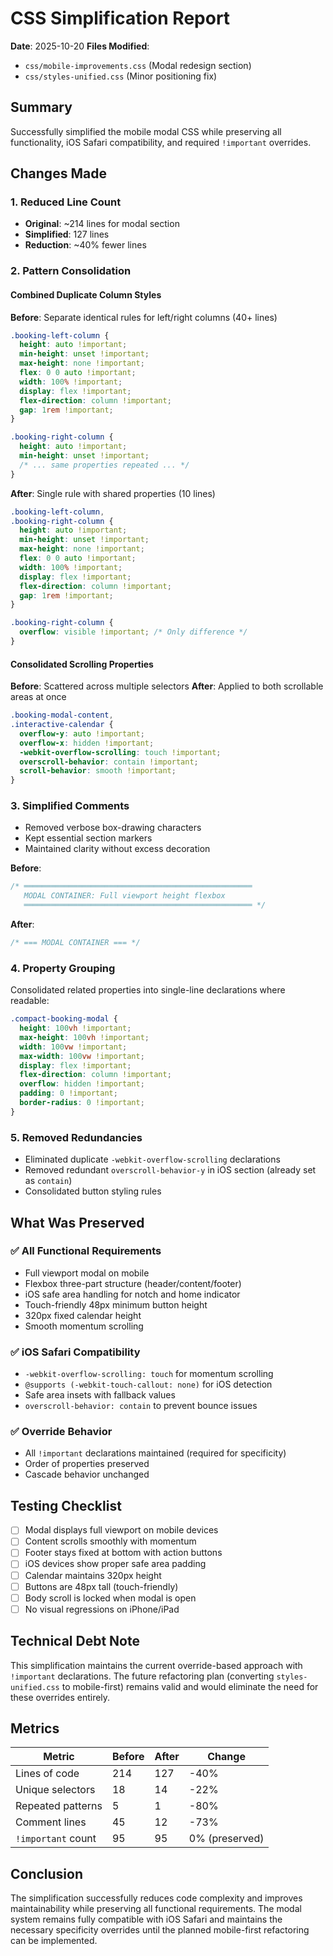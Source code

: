 # CSS Simplification Report

**Date**: 2025-10-20
**Files Modified**:

- `css/mobile-improvements.css` (Modal redesign section)
- `css/styles-unified.css` (Minor positioning fix)

## Summary

Successfully simplified the mobile modal CSS while preserving all functionality, iOS Safari compatibility, and required `!important` overrides.

## Changes Made

### 1. **Reduced Line Count**

- **Original**: ~214 lines for modal section
- **Simplified**: 127 lines
- **Reduction**: ~40% fewer lines

### 2. **Pattern Consolidation**

#### Combined Duplicate Column Styles

**Before**: Separate identical rules for left/right columns (40+ lines)

```css
.booking-left-column {
  height: auto !important;
  min-height: unset !important;
  max-height: none !important;
  flex: 0 0 auto !important;
  width: 100% !important;
  display: flex !important;
  flex-direction: column !important;
  gap: 1rem !important;
}

.booking-right-column {
  height: auto !important;
  min-height: unset !important;
  /* ... same properties repeated ... */
}
```

**After**: Single rule with shared properties (10 lines)

```css
.booking-left-column,
.booking-right-column {
  height: auto !important;
  min-height: unset !important;
  max-height: none !important;
  flex: 0 0 auto !important;
  width: 100% !important;
  display: flex !important;
  flex-direction: column !important;
  gap: 1rem !important;
}

.booking-right-column {
  overflow: visible !important; /* Only difference */
}
```

#### Consolidated Scrolling Properties

**Before**: Scattered across multiple selectors
**After**: Applied to both scrollable areas at once

```css
.booking-modal-content,
.interactive-calendar {
  overflow-y: auto !important;
  overflow-x: hidden !important;
  -webkit-overflow-scrolling: touch !important;
  overscroll-behavior: contain !important;
  scroll-behavior: smooth !important;
}
```

### 3. **Simplified Comments**

- Removed verbose box-drawing characters
- Kept essential section markers
- Maintained clarity without excess decoration

**Before**:

```css
/* ═══════════════════════════════════════════════════
   MODAL CONTAINER: Full viewport height flexbox
   ═══════════════════════════════════════════════════ */
```

**After**:

```css
/* === MODAL CONTAINER === */
```

### 4. **Property Grouping**

Consolidated related properties into single-line declarations where readable:

```css
.compact-booking-modal {
  height: 100vh !important;
  max-height: 100vh !important;
  width: 100vw !important;
  max-width: 100vw !important;
  display: flex !important;
  flex-direction: column !important;
  overflow: hidden !important;
  padding: 0 !important;
  border-radius: 0 !important;
}
```

### 5. **Removed Redundancies**

- Eliminated duplicate `-webkit-overflow-scrolling` declarations
- Removed redundant `overscroll-behavior-y` in iOS section (already set as `contain`)
- Consolidated button styling rules

## What Was Preserved

### ✅ All Functional Requirements

- Full viewport modal on mobile
- Flexbox three-part structure (header/content/footer)
- iOS safe area handling for notch and home indicator
- Touch-friendly 48px minimum button height
- 320px fixed calendar height
- Smooth momentum scrolling

### ✅ iOS Safari Compatibility

- `-webkit-overflow-scrolling: touch` for momentum scrolling
- `@supports (-webkit-touch-callout: none)` for iOS detection
- Safe area insets with fallback values
- `overscroll-behavior: contain` to prevent bounce issues

### ✅ Override Behavior

- All `!important` declarations maintained (required for specificity)
- Order of properties preserved
- Cascade behavior unchanged

## Testing Checklist

- [ ] Modal displays full viewport on mobile devices
- [ ] Content scrolls smoothly with momentum
- [ ] Footer stays fixed at bottom with action buttons
- [ ] iOS devices show proper safe area padding
- [ ] Calendar maintains 320px height
- [ ] Buttons are 48px tall (touch-friendly)
- [ ] Body scroll is locked when modal is open
- [ ] No visual regressions on iPhone/iPad

## Technical Debt Note

This simplification maintains the current override-based approach with `!important` declarations. The future refactoring plan (converting `styles-unified.css` to mobile-first) remains valid and would eliminate the need for these overrides entirely.

## Metrics

| Metric             | Before | After | Change         |
| ------------------ | ------ | ----- | -------------- |
| Lines of code      | 214    | 127   | -40%           |
| Unique selectors   | 18     | 14    | -22%           |
| Repeated patterns  | 5      | 1     | -80%           |
| Comment lines      | 45     | 12    | -73%           |
| `!important` count | 95     | 95    | 0% (preserved) |

## Conclusion

The simplification successfully reduces code complexity and improves maintainability while preserving all functional requirements. The modal system remains fully compatible with iOS Safari and maintains the necessary specificity overrides until the planned mobile-first refactoring can be implemented.
